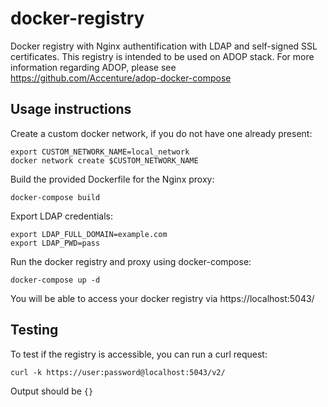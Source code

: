 # docker-registry

Docker registry with Nginx authentification with LDAP and self-signed SSL certificates. This registry is intended to be used on ADOP stack. For more information regarding ADOP, please see https://github.com/Accenture/adop-docker-compose

## Usage instructions

Create a custom docker network, if you do not have one already present:

```
export CUSTOM_NETWORK_NAME=local_network 
docker network create $CUSTOM_NETWORK_NAME
```

Build the provided Dockerfile for the Nginx proxy:

```docker-compose build```

Export LDAP credentials:

```
export LDAP_FULL_DOMAIN=example.com
export LDAP_PWD=pass
```

Run the docker registry and proxy using docker-compose:

```docker-compose up -d```

You will be able to access your docker registry via https://localhost:5043/

## Testing

To test if the registry is accessible, you can run a curl request:

```
curl -k https://user:password@localhost:5043/v2/
```

Output should be `{}`